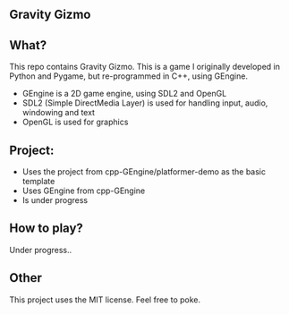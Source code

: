 Gravity Gizmo
----------
What?
-----
This repo contains Gravity Gizmo. This is a game I originally developed in Python and Pygame,
but re-programmed in C++, using GEngine.

- GEngine is a 2D game engine, using SDL2 and OpenGL
- SDL2 (Simple DirectMedia Layer) is used for handling input, audio, windowing and text
- OpenGL is used for graphics

Project:
---------
- Uses the project from cpp-GEngine/platformer-demo as the basic template
- Uses GEngine from cpp-GEngine
- Is under progress

How to play?
------------
Under progress..

Other
-----
This project uses the MIT license. Feel free to poke.
